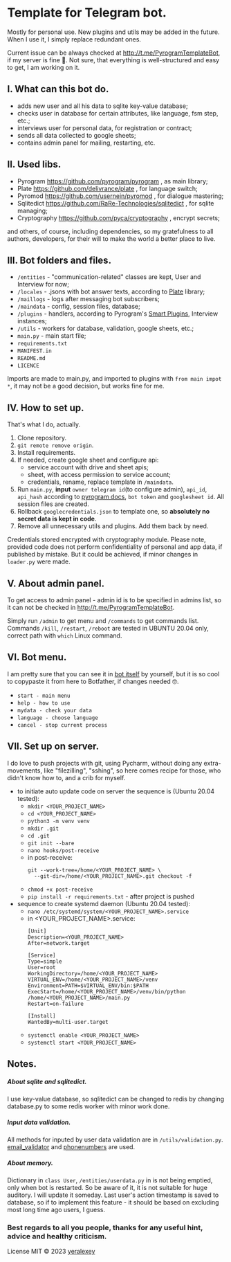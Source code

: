 # Template for Telegram bot.

Mostly for personal use. New plugins and utils may be added in the future. When I use
it, I simply replace redundant ones.

Current issue can be always checked at http://t.me/PyrogramTemplateBot, if my server is fine 🤭.
Not sure, that everything is well-structured and easy to get, I am working on it.


## I. What can this bot do.

- adds new user and all his data to sqlite key-value database;
- checks user in database for certain attributes, like language, fsm step, etc.;
- interviews user for personal data, for registration or contract;
- sends all data collected to google sheets;
- contains admin panel for mailing, restarting, etc.


## II. Used libs.

- Pyrogram     https://github.com/pyrogram/pyrogram            , as main library;
- Plate        https://github.com/delivrance/plate             , for language switch;
- Pyromod      https://github.com/usernein/pyromod             , for dialogue mastering;
- Sqlitedict   https://github.com/RaRe-Technologies/sqlitedict , for sqlite managing;
- Cryptography https://github.com/pyca/cryptography            , encrypt secrets;

and others, of course, including dependencies, so my gratefulness to all authors,
developers, for their will to make the world a better place to live.


## III. Bot folders and files.

- `/entities`    - "communication-related" classes are kept, User and Interview for now;
- `/locales`     - .jsons with bot answer texts, according to [Plate](https://github.com/delivrance/plate) library;
- `/maillogs`    - logs after messaging bot subscribers;
- `/maindata`    - config, session files, database;
- `/plugins`     - handlers, according to Pyrogram's 
[Smart Plugins](https://docs.pyrogram.org/topics/smart-plugins#smart-plugins), Interview instances;
- `/utils`       - workers for database, validation, google sheets, etc.;
- `main.py`      - main start file;
- `requirements.txt`
- `MANIFEST.in`
- `README.md`
- `LICENCE`

Imports are made to main.py, and imported to plugins with `from main impot *`, it
may not be a good decision, but works fine for me.


## IV.  How to set up.

That's what I do, actually.

1. Clone repository.
2. `git remote remove origin`.
3. Install requirements.
4. If needed, create google sheet and configure api:  
   - service account with drive and sheet apis;
   - sheet, with access permission to service account;
   - credentials, rename, replace template in `/maindata`.
5. Run `main.py`, __input__ `owner telegram id`(to configure admin), `api_id`, `api_hash` according to
[pyrogram docs](https://docs.pyrogram.org/start/auth), `bot token` and `googlesheet id`. All session files are created.
6. Rollback `googlecredentials.json` to template one, so **absolutely no secret data is kept in code**.
7. Remove all unnecessary utils and plugins. Add them back by need.

Credentials stored encrypted with cryptography module.  Please note, provided code does not perform confidentiality of 
personal and app data, if published by mistake. But it could be achieved, if minor changes in `loader.py` were made.

## V. About admin panel.

To get access to admin panel - admin id is to be specified in admins list, so it can not
be checked in http://t.me/PyrogramTemplateBot.

Simply run `/admin` to get menu and `/commands` to get commands list.
Commands `/kill`, `/restart`, `/reboot` are tested in UBUNTU 20.04 only, correct path with `which` Linux command.


## VI. Bot menu.

I am pretty sure that you can see it in [bot itself](http://t.me/PyrogramTemplateBot) by yourself, but it is so cool to
copypaste it from here to Botfather, if changes needed 🤓.

  * `start - main menu`
  * `help - how to use`
  * `mydata - check your data`
  * `language - choose language`
  * `cancel - stop current process`

## VII. Set up on server.

I do love to push projects with git, using Pycharm, without doing any extra-movements, like "filezilling", "sshing",
so here comes recipe for those, who didn't know how to, and a crib for myself. 

- to initiate auto update code on server the sequence is (Ubuntu 20.04 tested):
  * `mkdir <YOUR_PROJECT_NAME>`
  * `cd <YOUR_PROJECT_NAME>`
  * `python3 -m venv venv`
  * `mkdir .git`
  * `cd .git`
  * `git init --bare`
  * `nano hooks/post-receive`
  * in post-receive: 
    ```commandline
    git --work-tree=/home/<YOUR_PROJECT_NAME> \
      --git-dir=/home/<YOUR_PROJECT_NAME>.git checkout -f

  * `chmod +x post-receive`
  * `pip install -r requirements.txt` - after project is pushed
- sequence to create systemd daemon (Ubuntu 20.04 tested):
  * `nano /etc/systemd/system/<YOUR_PROJECT_NAME>.service`
  * in <YOUR_PROJECT_NAME>.service: 
    ```commandline
    [Unit]
    Description=<YOUR_PROJECT_NAME>
    After=network.target
    
    [Service]
    Type=simple
    User=root
    WorkingDirectory=/home/<YOUR_PROJECT_NAME>
    VIRTUAL_ENV=/home/<YOUR_PROJECT_NAME>/venv
    Environment=PATH=$VIRTUAL_ENV/bin:$PATH
    ExecStart=/home/<YOUR_PROJECT_NAME>/venv/bin/python /home/<YOUR_PROJECT_NAME>/main.py
    Restart=on-failure
    
    [Install]
    WantedBy=multi-user.target
  * `systemctl enable <YOUR_PROJECT_NAME>`
  * `systemctl start <YOUR_PROJECT_NAME>`

  
## Notes.

##### About sqlite and sqlitedict.

I use key-value database, so sqlitedict can  be changed to redis by changing database.py to some redis worker with 
minor work done.

##### Input data validation.

All methods for inputed by user data validation are in `/utils/validation.py`. 
[email_validator](https://github.com/JoshData/python-email-validator) and 
[phonenumbers](https://github.com/daviddrysdale/python-phonenumbers) are used.

##### About memory.

Dictionary in `class User`, `/entities/userdata.py` in is not being emptied, only when bot is restarted. So be aware
of it, it is not suitable for huge auditory. I will update it someday. Last user's action timestamp is saved to database,
so if to implement this feature - it should be based on excluding most long time ago users, I guess.


### Best regards to all you people, thanks for any useful hint, advice and healthy criticism.

License
MIT © 2023 [yeralexey](https://github.com/yeralexey)
